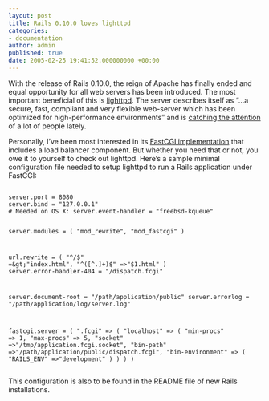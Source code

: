 ```yaml
---
layout: post
title: Rails 0.10.0 loves lighttpd
categories:
- documentation
author: admin
published: true
date: 2005-02-25 19:41:52.000000000 +00:00
---
```

<p>With the release of Rails 0.10.0, the reign of Apache has finally ended and equal opportunity for all web servers has been introduced. The most important beneficial of this is <a href="http://www.lighttpd.net/">lighttpd</a>. The server describes itself as &#8220;&#8230;a secure, fast, compliant and very flexible web-server which has been optimized for high-performance environments&#8221; and is <a href="http://weblog.textdrive.com/">catching the attention</a> of a lot of people lately.</p>
<p>Personally, I&#8217;ve been most interested in its <a href="http://www.lighttpd.net/documentation/fastcgi.html">FastCGI implementation</a> that includes a load balancer component. But whether you need that or not, you owe it to yourself to check out lighttpd. Here&#8217;s a sample minimal configuration file needed to setup lighttpd to run a Rails application under FastCGI:</p>
<pre><code>
server.port = 8080
server.bind = "127.0.0.1"
# Needed on OS X: server.event-handler = "freebsd-kqueue"
 
server.modules = ( "mod_rewrite", "mod_fastcgi" )
 
url.rewrite = ( "^/$" =&gt;"index.html", "^([^.]+)$" =&gt;"$1.html" )
server.error-handler-404 = "/dispatch.fcgi"
 
server.document-root = "/path/application/public"
server.errorlog      = "/path/application/log/server.log"
 
fastcgi.server = ( ".fcgi" =&gt; ( "localhost" =&gt; (
 "min-procs" =&gt; 1,  "max-procs" =&gt; 5,
 "socket"   =&gt;"/tmp/application.fcgi.socket",
 "bin-path" =&gt;"/path/application/public/dispatch.fcgi",
 "bin-environment" =&gt; ( "RAILS_ENV" =&gt;"development" )
) ) )
</code></pre>
<p>This configuration is also to be found in the <span class="caps">README</span> file of new Rails installations.</p>